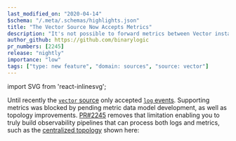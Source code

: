 ```yaml
---
last_modified_on: "2020-04-14"
$schema: "/.meta/.schemas/highlights.json"
title: "The Vector Source Now Accepts Metrics"
description: "It's not possible to forward metrics between Vector instances"
author_github: https://github.com/binarylogic
pr_numbers: [2245]
release: "nightly"
importance: "low"
tags: ["type: new feature", "domain: sources", "source: vector"]
---
```


import SVG from 'react-inlinesvg';

Until recently the [`vector` source][docs.sources.vector] only accepted
[`log` events][docs.data-model.log]. Supporting metrics was blocked by pending
metric data model development, as well as topology improvements.
[PR#2245][urls.pr_2245] removes that limitation enabling you to truly build
observability pipelines that can process both logs and metrics, such as
the [centralized topology][docs.topologies#centralized] shown here:

<SVG src="/img/topologies-centralized.svg" />


[docs.data-model.log]: /docs/about/data-model/log/
[docs.sources.vector]: /docs/reference/sources/vector/
[docs.topologies#centralized]: /docs/setup/deployment/topologies/#centralized
[urls.pr_2245]: https://github.com/timberio/vector/pull/2245
